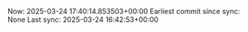 Now: 2025-03-24 17:40:14.853503+00:00 Earliest commit since sync: None Last sync: 2025-03-24 16:42:53+00:00
